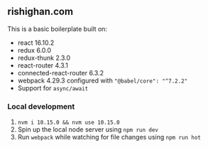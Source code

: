 ## rishighan.com

This is a basic boilerplate built on:

+ react 16.10.2
+ redux 6.0.0
+ redux-thunk 2.3.0 
+ react-router 4.3.1
+ connected-react-router 6.3.2
+ webpack 4.29.3 configured with `"@babel/core": "^7.2.2"`
+ Support for `async/await`

### Local development

1. `nvm i 10.15.0 && nvm use 10.15.0`
2. Spin up the local node server using `npm run dev` 
3. Run `webpack` while watching for file changes using `npm run hot`
